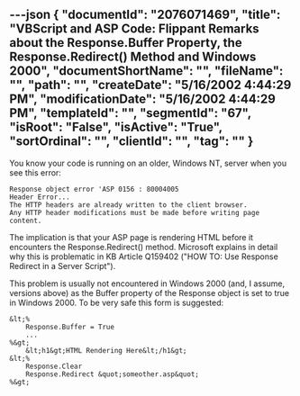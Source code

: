 ---json
{
  "documentId": "2076071469",
  "title": "VBScript and ASP Code: Flippant Remarks about the Response.Buffer Property, the Response.Redirect() Method and Windows 2000",
  "documentShortName": "",
  "fileName": "",
  "path": "",
  "createDate": "5/16/2002 4:44:29 PM",
  "modificationDate": "5/16/2002 4:44:29 PM",
  "templateId": "",
  "segmentId": "67",
  "isRoot": "False",
  "isActive": "True",
  "sortOrdinal": "",
  "clientId": "",
  "tag": ""
}
---

You know your code is running on an older, Windows NT, server when you see this error:

    Response object error 'ASP 0156 : 80004005 
    Header Error...
    The HTTP headers are already written to the client browser.
    Any HTTP header modifications must be made before writing page content.
 
The implication is that your ASP page is rendering HTML before it encounters the Response.Redirect() method. Microsoft explains in detail why this is problematic in KB Article Q159402 (&quot;HOW TO: Use Response Redirect in a Server Script&quot;).

This problem is usually not encountered in Windows 2000 (and, I assume, versions above) as the Buffer property of the Response object is set to true in Windows 2000. To be very safe this form is suggested:

    &lt;%
        Response.Buffer = True
        ...
    %&gt;
        &lt;h1&gt;HTML Rendering Here&lt;/h1&gt;
    &lt;%
        Response.Clear
        Response.Redirect &quot;someother.asp&quot;
    %&gt;
